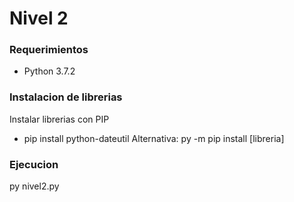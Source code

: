 # Nivel 2

### Requerimientos
  - Python 3.7.2

### Instalacion de librerias
  Instalar librerias con PIP
  - pip install python-dateutil
  Alternativa: py -m pip install [libreria]
  
### Ejecucion
  py nivel2.py
